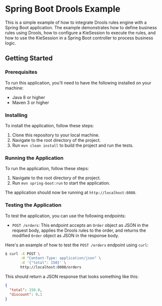 # Spring Boot Drools Example

This is a simple example of how to integrate Drools rules engine with a Spring Boot application. 
The example demonstrates how to define business rules using Drools, how to configure a KieSession to execute the rules, and how to use the KieSession in a Spring Boot controller to process business logic.

## Getting Started

### Prerequisites

To run this application, you'll need to have the following installed on your machine:

- Java 8 or higher
- Maven 3 or higher

### Installing

To install the application, follow these steps:

1. Clone this repository to your local machine.
2. Navigate to the root directory of the project.
3. Run `mvn clean install` to build the project and run the tests.

### Running the Application

To run the application, follow these steps:

1. Navigate to the root directory of the project.
2. Run `mvn spring-boot:run` to start the application.

The application should now be running at `http://localhost:8080`.

### Testing the Application

To test the application, you can use the following endpoints:

- `POST /orders`: This endpoint accepts an `Order` object as JSON in the request body, applies the Drools rules to the order, and returns the modified `Order` object as JSON in the response body.

Here's an example of how to test the `POST /orders` endpoint using `curl`:

```bash
$ curl -X POST \
       -H "Content-Type: application/json" \
       -d '{"total": 150}' \
       http://localhost:8080/orders
```
       
This should return a JSON response that looks something like this:

```json
{
  "total": 150.0,
  "discount": 0.1
}
```


